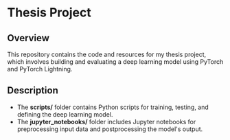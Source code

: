 # Thesis Project

## Overview
This repository contains the code and resources for my thesis project, which involves building and evaluating a deep learning model using PyTorch and PyTorch Lightning.


## Description
- The **scripts/** folder contains Python scripts for training, testing, and defining the deep learning model.
- The **jupyter_notebooks/** folder includes Jupyter notebooks for preprocessing input data and postprocessing the model's output.
